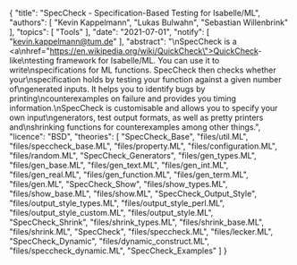 {
    "title": "SpecCheck - Specification-Based Testing for Isabelle/ML",
    "authors": [
        "Kevin Kappelmann",
        "Lukas Bulwahn",
        "Sebastian Willenbrink"
    ],
    "topics": [
        "Tools"
    ],
    "date": "2021-07-01",
    "notify": [
        "kevin.kappelmann@tum.de"
    ],
    "abstract": "\nSpecCheck is a <a\nhref=\"https://en.wikipedia.org/wiki/QuickCheck\">QuickCheck</a>-like\ntesting framework for Isabelle/ML. You can use it to write\nspecifications for ML functions. SpecCheck then checks whether your\nspecification holds by testing your function against a given number of\ngenerated inputs. It helps you to identify bugs by printing\ncounterexamples on failure and provides you timing information.\nSpecCheck is customisable and allows you to specify your own input\ngenerators, test output formats, as well as pretty printers and\nshrinking functions for counterexamples among other things.",
    "licence": "BSD",
    "theories": [
        "SpecCheck_Base",
        "files/util.ML",
        "files/speccheck_base.ML",
        "files/property.ML",
        "files/configuration.ML",
        "files/random.ML",
        "SpecCheck_Generators",
        "files/gen_types.ML",
        "files/gen_base.ML",
        "files/gen_text.ML",
        "files/gen_int.ML",
        "files/gen_real.ML",
        "files/gen_function.ML",
        "files/gen_term.ML",
        "files/gen.ML",
        "SpecCheck_Show",
        "files/show_types.ML",
        "files/show_base.ML",
        "files/show.ML",
        "SpecCheck_Output_Style",
        "files/output_style_types.ML",
        "files/output_style_perl.ML",
        "files/output_style_custom.ML",
        "files/output_style.ML",
        "SpecCheck_Shrink",
        "files/shrink_types.ML",
        "files/shrink_base.ML",
        "files/shrink.ML",
        "SpecCheck",
        "files/speccheck.ML",
        "files/lecker.ML",
        "SpecCheck_Dynamic",
        "files/dynamic_construct.ML",
        "files/speccheck_dynamic.ML",
        "SpecCheck_Examples"
    ]
}